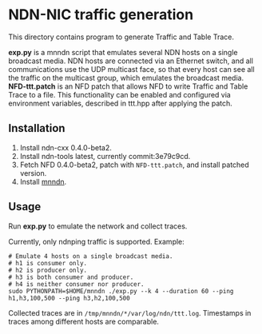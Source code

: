 # NDN-NIC traffic generation

This directory contains program to generate Traffic and Table Trace.

**exp.py** is a mnndn script that emulates several NDN hosts on a single broadcast media.
NDN hosts are connected via an Ethernet switch, and all communications use the UDP multicast face, so that every host can see all the traffic on the multicast group, which emulates the broadcast media.  
**NFD-ttt.patch** is an NFD patch that allows NFD to write Traffic and Table Trace to a file.
This functionality can be enabled and configured via environment variables, described in ttt.hpp after applying the patch.

## Installation

1. Install ndn-cxx 0.4.0-beta2.
2. Install ndn-tools latest, currently commit:3e79c9cd.
3. Fetch NFD 0.4.0-beta2, patch with `NFD-ttt.patch`, and install patched version.
4. Install [mnndn](http://github.com/yoursunny/mnndn).

## Usage

Run **exp.py** to emulate the network and collect traces.

Currently, only ndnping traffic is supported.
Example:

    # Emulate 4 hosts on a single broadcast media.
    # h1 is consumer only.
    # h2 is producer only.
    # h3 is both consumer and producer.
    # h4 is neither consumer nor producer.
    sudo PYTHONPATH=$HOME/mnndn ./exp.py --k 4 --duration 60 --ping h1,h3,100,500 --ping h3,h2,100,500

Collected traces are in `/tmp/mnndn/*/var/log/ndn/ttt.log`.
Timestamps in traces among different hosts are comparable.

